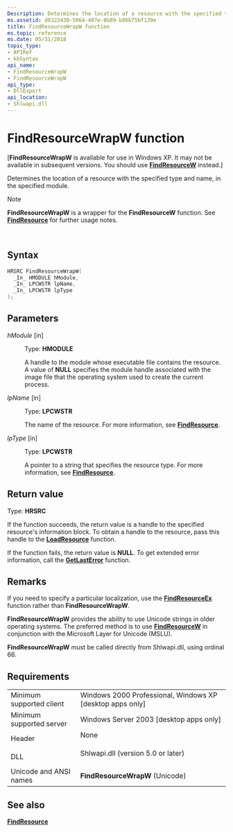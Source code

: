 ```yaml
---
Description: Determines the location of a resource with the specified type and name, in the specified module.
ms.assetid: d8322430-5064-407e-8b89-b86b75bf139e
title: FindResourceWrapW function
ms.topic: reference
ms.date: 05/31/2018
topic_type: 
- APIRef
- kbSyntax
api_name: 
- FindResourceWrapW
- FindResourceWrapW
api_type: 
- DllExport
api_location: 
- Shlwapi.dll
---
```


# FindResourceWrapW function

\[**FindResourceWrapW** is available for use in Windows XP. It may not be available in subsequent versions. You should use [**FindResourceW**](https://msdn.microsoft.com/library/ms648042(v=VS.85).aspx) instead.\]

Determines the location of a resource with the specified type and name, in the specified module.

> [!Note]  
> **FindResourceWrapW** is a wrapper for the **FindResourceW** function. See [**FindResource**](https://msdn.microsoft.com/library/ms648042(v=VS.85).aspx) for further usage notes.

 

## Syntax


```C++
HRSRC FindResourceWrapW(
  _In_ HMODULE hModule,
  _In_ LPCWSTR lpName,
  _In_ LPCWSTR lpType
);
```



## Parameters

<dl> <dt>

*hModule* \[in\]
</dt> <dd>

Type: **HMODULE**

A handle to the module whose executable file contains the resource. A value of **NULL** specifies the module handle associated with the image file that the operating system used to create the current process.

</dd> <dt>

*lpName* \[in\]
</dt> <dd>

Type: **LPCWSTR**

The name of the resource. For more information, see [**FindResource**](https://msdn.microsoft.com/library/ms648042(v=VS.85).aspx).

</dd> <dt>

*lpType* \[in\]
</dt> <dd>

Type: **LPCWSTR**

A pointer to a string that specifies the resource type. For more information, see [**FindResource**](https://msdn.microsoft.com/library/ms648042(v=VS.85).aspx).

</dd> </dl>

## Return value

Type: **HRSRC**

If the function succeeds, the return value is a handle to the specified resource's information block. To obtain a handle to the resource, pass this handle to the [**LoadResource**](https://msdn.microsoft.com/library/ms648046(v=VS.85).aspx) function.

If the function fails, the return value is **NULL**. To get extended error information, call the [**GetLastError**](https://msdn.microsoft.com/library/ms679360(v=VS.85).aspx) function.

## Remarks

If you need to specify a particular localization, use the [**FindResourceEx**](https://msdn.microsoft.com/library/ms648043(v=VS.85).aspx) function rather than **FindResourceWrapW**.

**FindResourceWrapW** provides the ability to use Unicode strings in older operating systems. The preferred method is to use [**FindResourceW**](https://msdn.microsoft.com/library/ms648042(v=VS.85).aspx) in conjunction with the Microsoft Layer for Unicode (MSLU).

**FindResourceWrapW** must be called directly from Shlwapi.dll, using ordinal 66.

## Requirements



|                                     |                                                                                                               |
|-------------------------------------|---------------------------------------------------------------------------------------------------------------|
| Minimum supported client<br/> | Windows 2000 Professional, Windows XP \[desktop apps only\]<br/>                                        |
| Minimum supported server<br/> | Windows Server 2003 \[desktop apps only\]<br/>                                                          |
| Header<br/>                   | <dl> <dt>None</dt> </dl>                               |
| DLL<br/>                      | <dl> <dt>Shlwapi.dll (version 5.0 or later)</dt> </dl> |
| Unicode and ANSI names<br/>   | **FindResourceWrapW** (Unicode)<br/>                                                                    |



## See also

<dl> <dt>

[**FindResource**](https://msdn.microsoft.com/library/ms648042(v=VS.85).aspx)
</dt> </dl>

 

 




